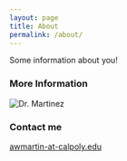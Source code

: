 ```yaml
---
layout: page
title: About
permalink: /about/
---
```


Some information about you!

### More Information
![Dr. Martinez]({{site.baseurl}}/images/CP_LBD.jpg)

### Contact me

[awmartin-at-calpoly.edu](mailto:awmartin@calpoly.edu)
